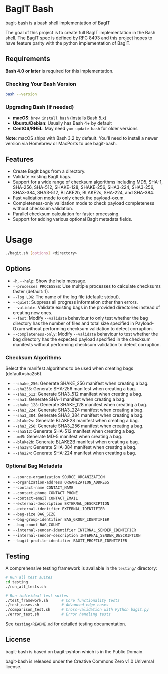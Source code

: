 # BagIT Bash
bagit-bash is a bash shell implementation of BagIT

The goal of this project is to create full BagIT implementation in the Bash shell. The BagIT spec is defined by RFC 8493 and this project hopes to have feature parity with the python implementation of BagIT.

## Requirements

**Bash 4.0 or later** is required for this implementation.

### Checking Your Bash Version
```bash
bash --version
```

### Upgrading Bash (if needed)
- **macOS**: `brew install bash` (installs Bash 5.x)
- **Ubuntu/Debian**: Usually has Bash 4+ by default
- **CentOS/RHEL**: May need `yum update bash` for older versions

**Note**: macOS ships with Bash 3.2 by default. You'll need to install a newer version via Homebrew or MacPorts to use bagit-bash.

## Features

*   Create BagIt bags from a directory.
*   Validate existing BagIt bags.
*   Support for a wide range of checksum algorithms including MD5, SHA-1, SHA-256, SHA-512, SHAKE-128, SHAKE-256, SHA3-224, SHA3-256, SHA3-384, SHA3-512, BLAKE2b, BLAKE2s, SHA-224, and SHA-384.
*   Fast validation mode to only check the payload-oxum.
*   Completeness-only validation mode to check payload completeness without checksum validation.
*   Parallel checksum calculation for faster processing.
*   Support for adding various optional BagIt metadata fields.

# Usage

```bash
./bagit.sh [options] <directory>
```

## Options

*   `-h`, `--help`: Show the help message.
*   `--processes PROCESSES`: Use multiple processes to calculate checksums faster (default: 1).
*   `--log LOG`: The name of the log file (default: stdout).
*   `--quiet`: Suppress all progress information other than errors.
*   `--validate`: Validate existing bags in the provided directories instead of creating new ones.
*   `--fast`: Modify `--validate` behaviour to only test whether the bag directory has the number of files and total size specified in Payload-Oxum without performing checksum validation to detect corruption.
*   `--completeness-only`: Modify `--validate` behaviour to test whether the bag directory has the expected payload specified in the checksum manifests without performing checksum validation to detect corruption.

### Checksum Algorithms
Select the manifest algorithms to be used when creating bags (default=sha256).

*   `--shake_256`: Generate SHAKE_256 manifest when creating a bag.
*   `--sha256`: Generate SHA-256 manifest when creating a bag.
*   `--sha3_512`: Generate SHA3_512 manifest when creating a bag.
*   `--sha1`: Generate SHA-1 manifest when creating a bag.
*   `--shake_128`: Generate SHAKE_128 manifest when creating a bag.
*   `--sha3_224`: Generate SHA3_224 manifest when creating a bag.
*   `--sha3_384`: Generate SHA3_384 manifest when creating a bag.
*   `--blake2s`: Generate BLAKE2S manifest when creating a bag.
*   `--sha3_256`: Generate SHA3_256 manifest when creating a bag.
*   `--sha512`: Generate SHA-512 manifest when creating a bag.
*   `--md5`: Generate MD-5 manifest when creating a bag.
*   `--blake2b`: Generate BLAKE2B manifest when creating a bag.
*   `--sha384`: Generate SHA-384 manifest when creating a bag.
*   `--sha224`: Generate SHA-224 manifest when creating a bag.

### Optional Bag Metadata
*   `--source-organization SOURCE_ORGANIZATION`
*   `--organization-address ORGANIZATION_ADDRESS`
*   `--contact-name CONTACT_NAME`
*   `--contact-phone CONTACT_PHONE`
*   `--contact-email CONTACT_EMAIL`
*   `--external-description EXTERNAL_DESCRIPTION`
*   `--external-identifier EXTERNAL_IDENTIFIER`
*   `--bag-size BAG_SIZE`
*   `--bag-group-identifier BAG_GROUP_IDENTIFIER`
*   `--bag-count BAG_COUNT`
*   `--internal-sender-identifier INTERNAL_SENDER_IDENTIFIER`
*   `--internal-sender-description INTERNAL_SENDER_DESCRIPTION`
*   `--bagit-profile-identifier BAGIT_PROFILE_IDENTIFIER`

## Testing

A comprehensive testing framework is available in the `testing/` directory:

```bash
# Run all test suites
cd testing
./run_all_tests.sh

# Run individual test suites
./test_framework.sh      # Core functionality tests
./test_cases.sh          # Advanced edge cases  
./comparison_test.sh     # Cross-validation with Python bagit.py
./error_test.sh          # Error handling tests
```

See `testing/README.md` for detailed testing documentation.

## License

bagit-bash is based on bagit-pyhton which is in the Public Domain. 

bagit-bash is released under the Creative Commons Zero v1.0 Universal license.

